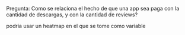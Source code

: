 Pregunta: Como se relaciona el hecho de que una app sea paga con la cantidad de descargas, y con la cantidad de reviews?


podria usar un heatmap en el que se tome como variable